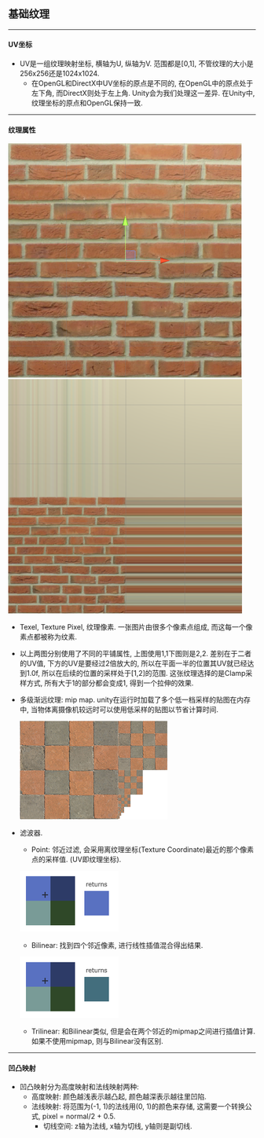 ## **基础纹理**
---------------------------------------------------------------------------
#### **UV坐标**
- UV是一组纹理映射坐标, 横轴为U, 纵轴为V. 范围都是[0,1], 不管纹理的大小是256x256还是1024x1024.
  - 在OpenGL和DirectX中UV坐标的原点是不同的, 在OpenGL中的原点处于左下角, 而DirectX则处于左上角. Unity会为我们处理这一差异. 在Unity中, 纹理坐标的原点和OpenGL保持一致.
---------------------------------------------------------------------------
#### **纹理属性**
![](T1.png)![](T2.png)
- Texel, Texture Pixel, 纹理像素. 一张图片由很多个像素点组成, 而这每一个像素点都被称为纹素.
- 以上两图分别使用了不同的平铺属性, 上图使用1,1下图则是2,2. 差别在于二者的UV值, 下方的UV是要经过2倍放大的, 所以在平面一半的位置其UV就已经达到1.0f, 所以在后续的位置的采样处于[1,2]的范围. 这张纹理选择的是Clamp采样方式, 所有大于1的部分都会变成1, 得到一个拉伸的效果.
- 多级渐远纹理: mip map. unity在运行时加载了多个低一档采样的贴图在内存中, 当物体离摄像机较远时可以使用低采样的贴图以节省计算时间.

  ![](mipmaps.png)
- 滤波器.
  - Point: 邻近过滤, 会采用离纹理坐标(Texture Coordinate)最近的那个像素点的采样值. (UV即纹理坐标).
  
  ![](filter_nearest.png)
  - Bilinear: 找到四个邻近像素, 进行线性插值混合得出结果.
  
  ![](filter_linear.png)
  - Trilinear: 和Bilinear类似, 但是会在两个邻近的mipmap之间进行插值计算. 如果不使用mipmap, 则与Bilinear没有区别.
---------------------------------------------------------------------------
#### **凹凸映射**
- 凹凸映射分为高度映射和法线映射两种:
  - 高度映射: 颜色越浅表示越凸起, 颜色越深表示越往里凹陷.
  - 法线映射: 将范围为(-1, 1)的法线用(0, 1)的颜色来存储, 这需要一个转换公式, pixel = normal/2 + 0.5.
    - 切线空间: z轴为法线, x轴为切线, y轴则是副切线.
